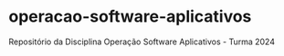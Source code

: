 # operacao-software-aplicativos





Repositório da Disciplina Operação Software Aplicativos - Turma 2024


